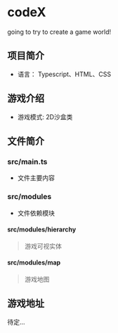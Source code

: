 # codeX
going to try to create a  game world!

## 项目简介
* 语言： Typescript、HTML、CSS

## 游戏介绍
* 游戏模式: 2D沙盒类
## 文件简介
### src/main.ts
* 文件主要内容
### src/modules
* 文件依赖模块
#### src/modules/hierarchy
> 游戏可视实体
#### src/modules/map
> 游戏地图

## 游戏地址
待定...
